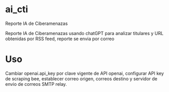 # ai_cti
Reporte IA de Ciberamenazas

Reporte IA de Ciberamenazas usando chatGPT para analizar titulares y URL obtenidas por RSS feed, reporte se envia por correo

# Uso
Cambiar openai.api_key por clave vigente de API openai, configurar API key de scraping bee, establecer correo origen, correos destino y servidor de envio de correos SMTP relay.
